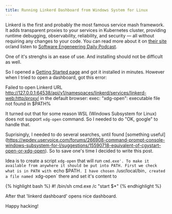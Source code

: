 ```yaml
---
title: Running Linkerd Dashboard from Windows System for Linux
---
```


Linkerd is the first and probably the most famous service mash framework. It adds transparent proxies
to your services in Kubernetes cluster, providing runtime debugging, observability, reliability, and
security — all without requiring any changes to your code. You can read more about it on
[their site](https://linkerd.io/2/overview/) or/and listen to [Software Engeneering Daily Podcast](https://softwareengineeringdaily.com/2018/12/19/linkerd-service-mesh-with-william-morgan/).

One of it's strenghs is an ease of use. And installing should not be difficult as well.

So I opened a [Getting Started page](https://linkerd.io/2/getting-started/index.html) and got it installed
in minutes. However when I tried to open a dashboard, got this error:

Failed to open Linkerd URL http://127.0.0.1:64538/api/v1/namespaces/linkerd/services/linkerd-web:http/proxy/ 
in the default browser: exec: "xdg-open": executable file not found in $PATH%

It turned out that for some reason WSL (Windows Subsystem for Linux) does not support `xdg-open` command.
So I needed to do "OK, google" to handle that.

Suprisingly, I needed to do several searches, until found [something useful]
(https://wpdev.uservoice.com/forums/266908-command-prompt-console-windows-subsystem-for-l/suggestions/15590718-equivalent-of-cgystart-open-or-xdg-open).
So to save one's time I decided to write this post.

Idea is to create a script `xdg-open` that will run `cmd.exe'. To make it available from anywhere it should
be put into PATH. First we check what is in PATH with `echo $PATH`. I have chosen `/usr/local/bin`, created a
file named `xdg-open` there and set it's content to

{% highlight bash %}
#! /bin/sh 
cmd.exe /c "start $*"
{% endhighlight %}

After that 'linkerd dashboard' opens nice dashboard.

Happy hacking!